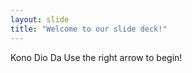 ```yaml
---
layout: slide
title: "Welcome to our slide deck!"
---
```

Kono Dio Da
Use the right arrow to begin!
